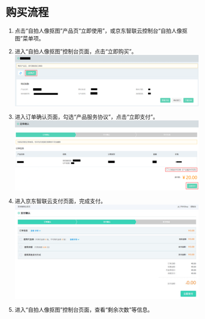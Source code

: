 # 购买流程



1.	点击“自拍人像抠图”产品页“立即使用”，或京东智联云控制台“自拍人像抠图”菜单项。


2.	进入“自拍人像抠图”控制台页面，点击“立即购买”。
 ![1.png](../../../../image/AI-and-Machine-Learning/share-picture/1.png)

3.	进入订单确认页面，勾选“产品服务协议”，点击“立即支付”。
  ![2.png](../../../../image/AI-and-Machine-Learning/share-picture/2.png)

4.	进入京东智联云支付页面，完成支付。
  ![3.png](../../../../image/AI-and-Machine-Learning/share-picture/3.png)

5.	进入“自拍人像抠图”控制台页面，查看“剩余次数”等信息。

